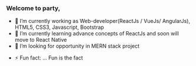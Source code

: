 ### Welcome to party,

<!--   [Portfolio]( http://shrey-portfolio.web.app/) -->

- 🔭 I’m currently working as Web-developer(ReactJs / VueJs/ AngularJs), HTML5, CSS3, Javascript, Bootstrap 
- 🌱 I’m currently learning advance concepts of ReactJs and soon will move to React Native
- 🤔 I’m looking for opportunity in MERN stack project
<!-- - 📫 How to reach me: ... [LinkedIn](https://www.linkedin.com/in/shrey-soni-192b74137/) -->
- ⚡ Fun fact: ... Fun is the fact
